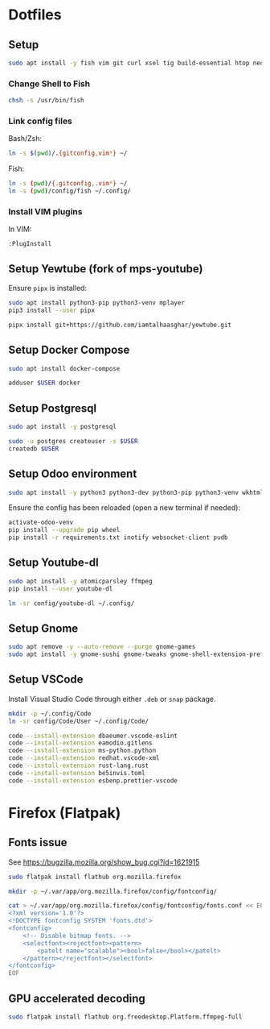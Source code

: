 # Dotfiles

## Setup

```sh
sudo apt install -y fish vim git curl xsel tig build-essential htop neofetch rsync ripgrep jq
```

### Change Shell to Fish

```sh
chsh -s /usr/bin/fish
```

### Link config files

Bash/Zsh:
```sh
ln -s $(pwd)/.{gitconfig,vim*} ~/
```

Fish:
```sh
ln -s (pwd)/{.gitconfig,.vim*} ~/
ln -s (pwd)/config/fish ~/.config/
```

### Install VIM plugins

In VIM:
```vimscript
:PlugInstall
```

## Setup Yewtube (fork of mps-youtube)

Ensure `pipx` is installed:
```sh
sudo apt install python3-pip python3-venv mplayer
pip3 install --user pipx
```

```sh
pipx install git+https://github.com/iamtalhaasghar/yewtube.git
```

## Setup Docker Compose

```sh
sudo apt install docker-compose

adduser $USER docker
```

## Setup Postgresql

```sh
sudo apt install -y postgresql

sudo -u postgres createuser -s $USER
createdb $USER
```

## Setup Odoo environment

```sh
sudo apt install -y python3 python3-dev python3-pip python3-venv wkhtmltopdf libsasl2-dev libldap2-dev libpq-dev libjpeg-dev libxml2-dev libxslt1-dev
```

Ensure the config has been reloaded (open a new terminal if needed):
```sh
activate-odoo-venv
pip install --upgrade pip wheel
pip install -r requirements.txt inotify websocket-client pudb
```

## Setup Youtube-dl

```sh
sudo apt install -y atomicparsley ffmpeg
pip install --user youtube-dl

ln -sr config/youtube-dl ~/.config/
```

## Setup Gnome

```sh
sudo apt remove -y --auto-remove --purge gnome-games
sudo apt install -y gnome-sushi gnome-tweaks gnome-shell-extension-prefs gnome-shell-extension-appindicator
```

## Setup VSCode

Install Visual Studio Code through either `.deb` or `snap` package.

```sh
mkdir -p ~/.config/Code
ln -sr config/Code/User ~/.config/Code/

code --install-extension dbaeumer.vscode-eslint
code --install-extension eamodio.gitlens
code --install-extension ms-python.python
code --install-extension redhat.vscode-xml
code --install-extension rust-lang.rust
code --install-extension be5invis.toml
code --install-extension esbenp.prettier-vscode
```

# Firefox (Flatpak)

## Fonts issue

See https://bugzilla.mozilla.org/show_bug.cgi?id=1621915

```sh
sudo flatpak install flathub org.mozilla.firefox

mkdir -p ~/.var/app/org.mozilla.firefox/config/fontconfig/

cat > ~/.var/app/org.mozilla.firefox/config/fontconfig/fonts.conf << EOF
<?xml version='1.0'?>
<!DOCTYPE fontconfig SYSTEM 'fonts.dtd'>
<fontconfig>
    <!-- Disable bitmap fonts. -->
    <selectfont><rejectfont><pattern>
        <patelt name="scalable"><bool>false</bool></patelt>
    </pattern></rejectfont></selectfont>
</fontconfig>
EOF
```

## GPU accelerated decoding

```sh
sudo flatpak install flathub org.freedesktop.Platform.ffmpeg-full
```

